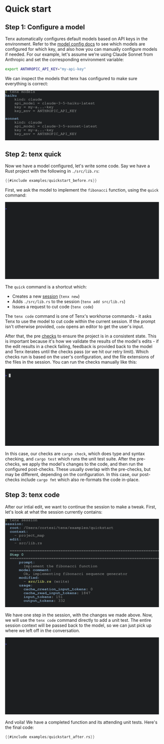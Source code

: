 # Quick start

## Step 1: Configure a model

Tenx automatically configures default models based on API keys in the
environment. Refer to the [model config docs](config-models.md) to see which
models are configured for which key, and also how you can manually configure
models if needed. For our example, let's assume we're using Claude Sonnet from
Anthropic and set the corresponding environment variable:

```bash
export ANTHROPIC_API_KEY="my-api-key"
```

We can inspect the models that tenx has configured to make sure everything is
correct:

<img src="examples/quickstart_models.svg"/>


## Step 2: tenx quick

Now we have a model configured, let's write some code. Say we have a Rust
project with the following in `./src/lib.rs`:

```rust
{{#include examples/quickstart_before.rs}} 
```

First, we ask the model to implement the `fibonacci` function, using the
`quick` command:

![caption](examples/quickstart_quick.gif)

The `quick` command is a shortcut which:

- Creates a new [session](./session.md) (`tenx new`)
- Adds `./src/lib.rs` to the session (`tenx add src/lib.rs`)    
- Issues a request to cut code (`tenx code`)

The `tenx code` command is one of Tenx's workhorse commands - it asks Tenx to
use the model to cut code within the current session. If the prompt isn't
otherwise provided, `code` opens an editor to get the user's input. 

After that, the pre [checks](config-checks.md) to ensure the project is in a
consistent state. This is important because it's how we validate the results of
the model's edits - if the edit results in a check failing, feedback is
provided back to the model and Tenx iterates until the checks pass (or we hit
our retry limit). Which checks run is based on the user's configuration, and
the file extensions of the files in the session. You can run the checks
manually like this:

![caption](examples/quickstart_check.gif)

In this case, our checks are `cargo check`, which does type and syntax
checking, and `cargo test` which runs the unit test suite. After the
pre-checks, we apply the model's changes to the code, and then run the
configured post-checks. These usually overlap with the pre-checks, but may be
different, depending on the configuration. In this case, our post-checks
include `cargo fmt` which also re-formats the code in-place.


## Step 3: tenx code

After our intial edit, we want to continue the session to make a tweak. First,
let's look at what the session currently contains:

<img src="examples/quickstart_session.svg"/>

We have one step in the session, with the changes we made above. Now, we will
use the `tenx code` command directly to add a unit test. The entire session
context will be passed back to the model, so we can just pick up where we left
off in the conversation.

![caption](examples/quickstart_code.gif)

And voila! We have a completed function and its attending unit tests. Here's
the final code:

```rust
{{#include examples/quickstart_after.rs}} 
```


